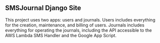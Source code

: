 ## SMSJournal Django Site

This project uses two apps: users and journals. Users includes everything for the creation, maintenance, and billing of users. Journals includes everything for operating the journals, including the API accessible to the AWS Lambda SMS Handler and the Google App Script.

